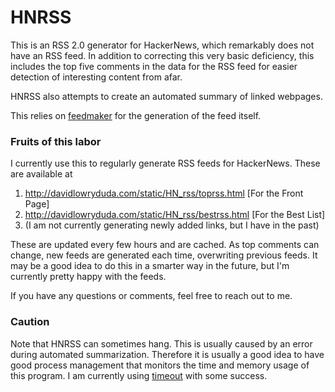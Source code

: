 
HNRSS
=========

This is an RSS 2.0 generator for HackerNews, which remarkably does not have an RSS feed. In addition to correcting this very basic deficiency, this includes the top five comments in the data for the RSS feed for easier detection of interesting content from afar.

HNRSS also attempts to create an automated summary of linked webpages.

This relies on [feedmaker](https://github.com/davidlowryduda/feedmaker) for the generation of the feed itself.

### Fruits of this labor

I currently use this to regularly generate RSS feeds for HackerNews. These are available at

1. http://davidlowryduda.com/static/HN_rss/toprss.html [For the Front Page]
2. http://davidlowryduda.com/static/HN_rss/bestrss.html [For the Best List]
3. (I am not currently generating newly added links, but I have in the past)

These are updated every few hours and are cached. As top comments can change,
new feeds are generated each time, overwriting previous feeds. It may be a good
idea to do this in a smarter way in the future, but I'm currently pretty happy
with the feeds.

If you have any questions or comments, feel free to reach out to me.


### Caution

Note that HNRSS can sometimes hang. This is usually caused by an error during
automated summarization. Therefore it is usually a good idea to have good
process management that monitors the time and memory usage of this program. I
am currently using [timeout](https://github.com/pshved/timeout) with some
success.
